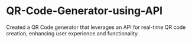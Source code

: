 # QR-Code-Generator-using-API
Created a QR Code generator that leverages an API for real-time QR code creation, enhancing user experience and functionality.
